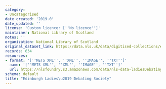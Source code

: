 ```yaml
---
category:
- Uncategorised
date_created: '2019.0'
date_updated: ''
license: 'Custom licence: [''No licence'']'
maintainer: National Library of Scotland
notes: ''
organization: National Library of Scotland
original_dataset_link: https://data.nls.uk/data/digitised-collections/edinburgh-ladies-debating-society/
records: 634
resources:
- format: '[''METS XML'', ''XML'', ''IMAGE'', ''TXT'']'
  name: '[''METS XML'', ''XML'', ''IMAGE'', ''TXT'']'
  url: https://nlsfoundry.s3.amazonaws.com/data/nls-data-ladiesDebating.zip
schema: default
title: "Edinburgh Ladies\u2019 Debating Society"
---
```

